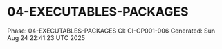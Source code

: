 # 04-EXECUTABLES-PACKAGES
Phase: 04-EXECUTABLES-PACKAGES
CI: CI-GP001-006
Generated: Sun Aug 24 22:41:23 UTC 2025
